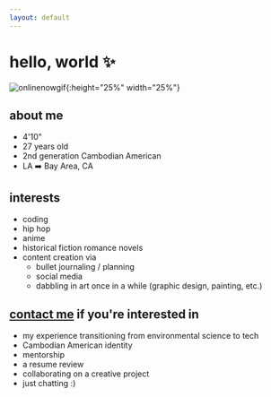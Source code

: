 ```yaml
---
layout: default
---
```

# hello, world ✨
![onlinenowgif](https://raw.githubusercontent.com/umjennifer/umjennifer.github.io/master/assets/images/onlinenow.GIF){:height="25%" width="25%"}

## about me
- 4'10"  
- 27 years old  
- 2nd generation Cambodian American
- LA ➡️ Bay Area, CA

## interests
- coding
- hip hop
- anime
- historical fiction romance novels
- content creation via
  - bullet journaling / planning
  - social media
  - dabbling in art once in a while (graphic design, painting, etc.)

## <a href="{{ site.github.url }}/contact">contact me</a> if you're interested in
- my experience transitioning from environmental science to tech
- Cambodian American identity
- mentorship
- a resume review
- collaborating on a creative project
- just chatting :)
